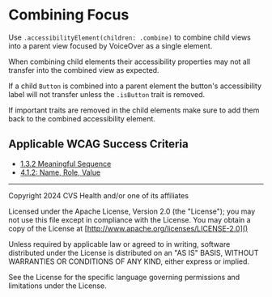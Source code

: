 # Combining Focus

Use `.accessibilityElement(children: .combine)` to combine child views into a parent view focused by VoiceOver as a single element. 

When combining child elements their accessibility properties may not all transfer into the combined view as expected. 

If a child `Button` is combined into a parent element the button's accessibility label will not transfer unless the `.isButton` trait is removed. 

If important traits are removed in the child elements make sure to add them back to the combined accessibility element.

## Applicable WCAG Success Criteria
- [1.3.2 Meaningful Sequence](https://www.w3.org/WAI/WCAG22/Understanding/meaningful-sequence)
- [4.1.2: Name, Role, Value](https://www.w3.org/WAI/WCAG22/Understanding/name-role-value.html)

----

Copyright 2024 CVS Health and/or one of its affiliates

Licensed under the Apache License, Version 2.0 (the "License");
you may not use this file except in compliance with the License.
You may obtain a copy of the License at
[http://www.apache.org/licenses/LICENSE-2.0]()

Unless required by applicable law or agreed to in writing, software
distributed under the License is distributed on an "AS IS" BASIS,
WITHOUT WARRANTIES OR CONDITIONS OF ANY KIND, either express or implied.

See the License for the specific language governing permissions and
limitations under the License.
